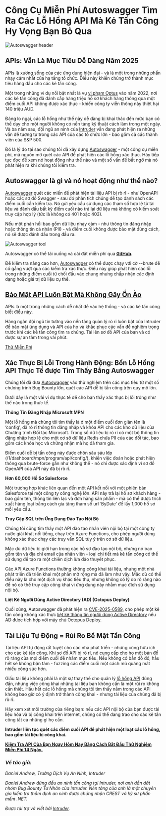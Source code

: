 # Công Cụ Miễn Phí Autoswagger Tìm Ra Các Lỗ Hổng API Mà Kẻ Tấn Công Hy Vọng Bạn Bỏ Qua

![Autoswagger header](https://www.bleepstatic.com/content/posts/2025/07/23/header-autoswagger.jpg)

## APIs: Vẫn Là Mục Tiêu Dễ Dàng Năm 2025

APIs là xương sống của các ứng dụng hiện đại - và là một trong những phần nhạy cảm nhất của hạ tầng tổ chức. Điều này khiến chúng trở thành mục tiêu hàng đầu cho các kẻ tấn công.

Một trong những ví dụ nổi bật nhất là vụ [vi phạm Optus](https://www.bbc.co.uk/news/world-australia-63056838) vào năm 2022, nơi các kẻ tấn công đã đánh cắp hàng triệu hồ sơ khách hàng thông qua một điểm cuối API không được xác thực - khiến công ty viễn thông này thiệt hại 140 triệu AUD.

Đáng lo ngại, các lỗ hổng như thế này dễ dàng bị khai thác đến mức bạn có thể dạy cho một người không có nền tảng kỹ thuật cách làm trong một ngày. Và ba năm sau, đội ngũ an ninh của [Intruder](https://www.intruder.io?utm%5Fsource=bleepingcomputer&utm%5Fmedium=p%5Freferral&utm%5Fcampaign=global%7Cfixed%7C28%5F07%5F2025%5Fautoswagger) vẫn đang phát hiện ra những vấn đề tương tự trong các API của các tổ chức lớn - bao gồm cả các thành viên của S&P 500.

Đó là lý do tại sao chúng tôi đã xây dựng [Autoswagger](https://github.com/intruder-io/autoswagger/) - một công cụ miễn phí, mã nguồn mở quét các API để phát hiện các lỗ hổng xác thực. Hãy tiếp tục đọc để xem nó hoạt động như thế nào và một số vấn đề bất ngờ mà nó phát hiện ra khi chúng tôi kiểm tra.

## Autoswagger là gì và nó hoạt động như thế nào?

[Autoswagger](https://github.com/intruder-io/autoswagger/) quét các miền để phát hiện tài liệu API bị rò rỉ - như OpenAPI hoặc các sơ đồ Swagger - sau đó phân tích chúng để tạo danh sách các điểm cuối cần kiểm tra. Nó gửi yêu cầu sử dụng các tham số hợp lệ từ tài liệu và đánh dấu bất kỳ điểm cuối nào trả lại dữ liệu mà không có kiểm soát truy cập hợp lý (tức là không có 401 hoặc 403).

Nếu một phản hồi bao gồm dữ liệu nhạy cảm - như thông tin đăng nhập hoặc thông tin cá nhân (PII) - và điểm cuối không được bảo mật đúng cách, nó sẽ được đánh dấu trong đầu ra.

![Autoswagger tool](https://www.bleepstatic.com/images/news/security/i/intruder/autoswagger/autoswagger.jpg)

Autoswagger có thể tải xuống và cài đặt miễn phí qua **[GitHub](https://github.com/intruder-io/autoswagger/)**.

Để kiểm tra nâng cao hơn, [Autoswagger](https://github.com/intruder-io/autoswagger/) có thể được chạy với cờ --brute để cố gắng vượt qua các kiểm tra xác thực. Điều này giúp phát hiện các lỗi trong những điểm cuối từ chối đầu vào chung nhưng chấp nhận các định dạng hoặc giá trị dữ liệu cụ thể.

## [Bảo Mật API Luôn Bật Mà Không Gây Ồn Ào](https://www.intruder.io/use-cases/api-security?utm%5Fsource=bleepingcomputer&utm%5Fmedium=p%5Freferral&utm%5Fcampaign=global%7Cfixed%7C28%5F07%5F2025%5Fautoswagger%5Fcta)

APIs là một trong những cách dễ nhất để vào hệ thống - và các kẻ tấn công biết điều này.

Hàng ngàn đội ngũ tin tưởng vào nền tảng quản lý rò rỉ luôn bật của Intruder để bảo mật ứng dụng và API của họ và khắc phục các vấn đề nghiêm trọng trước khi các kẻ tấn công tìm ra chúng. Tải lên sơ đồ API của bạn và có được sự an tâm trong vài phút.

[Thử Miễn Phí](https://www.intruder.io/use-cases/api-security?utm%5Fsource=bleepingcomputer&utm%5Fmedium=p%5Freferral&utm%5Fcampaign=global%7Cfixed%7C28%5F07%5F2025%5Fautoswagger%5Fcta)

## Xác Thực Bị Lỗi Trong Hành Động: Bốn Lỗ Hổng API Thực Tế được Tìm Thấy Bằng Autoswagger

Chúng tôi đã đưa [Autoswagger](https://github.com/intruder-io/autoswagger/) vào thử nghiệm trên các mục tiêu từ một số chương trình Bug Bounty lớn, quét các API dễ bị tấn công trên quy mô lớn.

Dưới đây là một vài ví dụ thực tế để cho bạn thấy xác thực bị lỗi trông như thế nào trong thực tế.

**Thông Tin Đăng Nhập Microsoft MPN**

Một lỗ hổng mà chúng tôi tìm thấy là ở một điểm cuối đơn giản tên là ‘config’, đã rò rỉ thông tin đăng nhập và khóa API cho các kho dữ liệu của Chương trình Đối tác Microsoft. Trong số dữ liệu bị rò rỉ có một bộ thông tin đăng nhập hợp lệ cho một cơ sở dữ liệu Redis chứa PII của các đối tác, bao gồm các khóa học và chứng nhận mà họ đã tham gia.

Điểm cuối dễ bị tấn công này được chôn sâu sáu lớp (/1/dashboard/mpn/program/api/config/), khiến việc đoán hoặc phát hiện thông qua brute-force gần như không thể - nó chỉ được xác định vì sơ đồ OpenAPI của API này đã bị rò rỉ.

**Hơn 60,000 Hồ Sơ Salesforce**

Một trường hợp khác liên quan đến một API kết nối với một phiên bản Salesforce tại một công ty công nghệ lớn. API này trả lại hồ sơ khách hàng - bao gồm tên, thông tin liên lạc và đơn hàng sản phẩm - mà có thể được trích xuất hàng loạt bằng cách gia tăng tham số url ‘ByDate’ để lấy 1,000 hồ sơ mỗi yêu cầu.

**Truy Cập SQL trên Ứng Dụng Đào Tạo Nội Bộ**

Chúng tôi cũng tìm thấy một API đào tạo nhân viên nội bộ tại một công ty nước giải khát nổi tiếng, chạy trên Azure Functions, cho phép người dùng không xác thực chạy các truy vấn SQL tùy ý trên cơ sở dữ liệu.

Mặc dù dữ liệu bị giới hạn trong các hồ sơ đào tạo nội bộ, nhưng nó bao gồm tên và địa chỉ email của nhân viên - loại chi tiết mà kẻ tấn công có thể sử dụng để tạo ra một chiến dịch lừa đảo thuyết phục.

Các API Azure Functions thường không công khai tài liệu, nhưng một nhà phát triển đã triển khai một phần mở rộng mà đã làm như vậy. Mặc dù có thể điều này là cho một dịch vụ khác tiêu thụ, nhưng không có lý do rõ ràng nào để nó có thể truy cập công khai vì ứng dụng này nhằm mục đích sử dụng nội bộ.

**Liệt Kê Người Dùng Active Directory (AD) (Octopus Deploy)**

Cuối cùng, Autoswagger đã phát hiện ra [CVE-2025-0589](https://cvemon.intruder.io/cves/CVE-2025-0589?utm%5Fsource=bleepingcomputer&utm%5Fmedium=p%5Freferral&utm%5Fcampaign=global%7Cfixed%7C28%5F07%5F2025%5Fautoswagger), cho phép một kẻ tấn công không xác thực [liệt kê thông tin người dùng Active Directory](https://www.intruder.io/research/octopus-deploy-cve-2025-0589?utm%5Fsource=bleepingcomputer&utm%5Fmedium=p%5Freferral&utm%5Fcampaign=global%7Cfixed%7C28%5F07%5F2025%5Fautoswagger) nếu AD được tích hợp với máy chủ Octopus Deploy.

## Tài Liệu Tự Động = Rủi Ro Bề Mặt Tấn Công

Tài liệu API tự động rất tuyệt cho các nhà phát triển - nhưng cũng hữu ích cho các kẻ tấn công. Khi sơ đồ API bị rò rỉ, nó cung cấp cho họ một bản đồ rõ ràng của mọi điểm cuối để nhắm mục tiêu. Nếu không có bản đồ đó, hầu hết sẽ không bận tâm - fuzzing các điểm cuối một cách mù quáng mất nhiều công sức hơn.

Giấu tài liệu không phải là một sự thay thế cho quản lý [lỗ hổng API](https://www.intruder.io/use-cases/api-security?utm%5Fsource=bleepingcomputer&utm%5Fmedium=p%5Freferral&utm%5Fcampaign=global%7Cfixed%7C28%5F07%5F2025%5Fautoswagger) đúng đắn, nhưng việc công khai những tài liệu bạn không cần là một rủi ro không cần thiết. Hầu hết các lỗ hổng mà chúng tôi tìm thấy nằm trong các API không bao giờ có ý định trở thành công khai - nhưng tài liệu của chúng đã bị rò rỉ.

Hãy xem xét môi trường của riêng bạn: nếu các API nội bộ của bạn được tài liệu hóa và bị công khai trên internet, chúng có thể đang trao cho các kẻ tấn công tất cả những gì họ cần.

**Intruder liên tục quét các điểm cuối API để phát hiện một loạt các lỗ hổng, bao gồm tài liệu bị công khai.**

**[Kiểm Tra API Của Bạn Ngay Hôm Nay Bằng Cách Bắt Đầu Thử Nghiệm Miễn Phí 14 Ngày.](https://www.intruder.io/use-cases/api-security?utm%5Fsource=bleepingcomputer&utm%5Fmedium=p%5Freferral&utm%5Fcampaign=global%7Cfixed%7C28%5F07%5F2025%5Fautoswagger)**

### _Về tác giả:_

_Daniel Andrew, Trưởng Dịch Vụ An Ninh, Intruder_

_Daniel Andrew đứng đầu an ninh tấn công tại Intruder, nơi anh dẫn dắt nhóm Bug Bounty Tư Nhân của Intruder. Nền tảng của anh là một chuyên gia kiểm tra thẩm định an ninh được chứng nhận CREST và kỹ sư phần mềm .NET._

_Được tài trợ và viết bởi [Intruder](https://www.intruder.io/use-cases/api-security?utm%5Fsource=bleepingcomputer&utm%5Fmedium=p%5Freferral&utm%5Fcampaign=global%7Cfixed%7C28%5F07%5F2025%5Fautoswagger)._